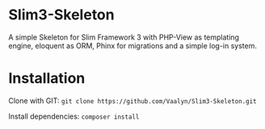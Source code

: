 # Slim3-Skeleton
A simple Skeleton for Slim Framework 3 with PHP-View as templating engine, eloquent as ORM, Phinx for migrations and a simple log-in system.

# Installation
Clone with GIT:
```git clone https://github.com/Vaalyn/Slim3-Skeleton.git```

Install dependencies:
```composer install```
